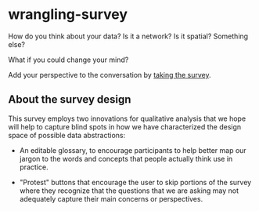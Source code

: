 # wrangling-survey

How do you think about your data? Is it a network? Is it spatial? Something else?

What if you could change your mind?

Add your perspective to the conversation by [taking the survey](https://alex-r-bigelow.github.io/wrangling-survey/?context=Link).

## About the survey design

This survey employs two innovations for qualitative analysis that we hope will help to capture blind spots in how we have characterized the design space of possible data abstractions:

- An editable glossary, to encourage participants to help better map our jargon to the words and concepts that people actually think use in practice.

- "Protest" buttons that encourage the user to skip portions of the survey where they recognize that the questions that we are asking may not adequately capture their main concerns or perspectives.

